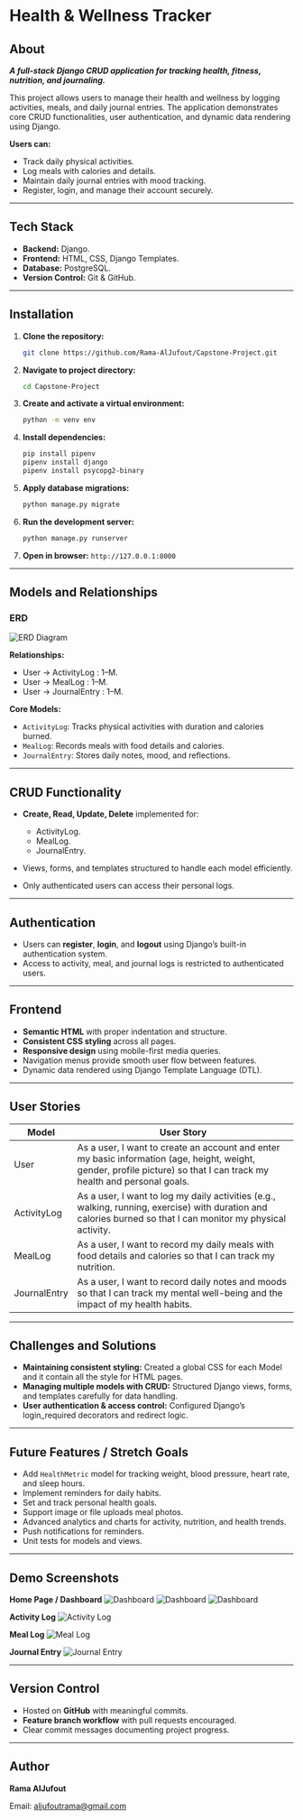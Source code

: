# Health & Wellness Tracker

## About

***A full-stack Django CRUD application for tracking health, fitness, nutrition, and journaling.***

This project allows users to manage their health and wellness by logging activities, meals, and daily journal entries. The application demonstrates core CRUD functionalities, user authentication, and dynamic data rendering using Django.

**Users can:**

* Track daily physical activities.
* Log meals with calories and details.
* Maintain daily journal entries with mood tracking.
* Register, login, and manage their account securely.

---

## Tech Stack

* **Backend:** Django.
* **Frontend:** HTML, CSS, Django Templates.
* **Database:** PostgreSQL.
* **Version Control:** Git & GitHub.

---

## Installation

1. **Clone the repository:**

   ```bash
   git clone https://github.com/Rama-AlJufout/Capstone-Project.git
   ```
2. **Navigate to project directory:**

   ```bash
   cd Capstone-Project
   ```
3. **Create and activate a virtual environment:**

   ```bash
   python -m venv env    
   ```
4. **Install dependencies:**

   ```bash
   pip install pipenv 
   pipenv install django
   pipenv install psycopg2-binary
   ```
5. **Apply database migrations:**

   ```bash
   python manage.py migrate
   ```
6. **Run the development server:**

   ```bash
   python manage.py runserver
   ```
7. **Open in browser:** `http://127.0.0.1:8000`

---

## Models and Relationships

### ERD

![ERD Diagram](images/ERD.png)

**Relationships:**

* User → ActivityLog : 1–M.
* User → MealLog : 1–M.
* User → JournalEntry : 1–M.

**Core Models:**

* `ActivityLog`: Tracks physical activities with duration and calories burned.
* `MealLog`: Records meals with food details and calories.
* `JournalEntry`: Stores daily notes, mood, and reflections.

---

## CRUD Functionality

* **Create, Read, Update, Delete** implemented for:

  * ActivityLog.
  * MealLog.
  * JournalEntry.
* Views, forms, and templates structured to handle each model efficiently.
* Only authenticated users can access their personal logs.

---

## Authentication

* Users can **register**, **login**, and **logout** using Django’s built-in authentication system.
* Access to activity, meal, and journal logs is restricted to authenticated users.

---

## Frontend

* **Semantic HTML** with proper indentation and structure.
* **Consistent CSS styling** across all pages.
* **Responsive design** using mobile-first media queries.
* Navigation menus provide smooth user flow between features.
* Dynamic data rendered using Django Template Language (DTL).

---

## User Stories

| Model        | User Story                                                                                                                                                    |
| ------------ | ------------------------------------------------------------------------------------------------------------------------------------------------------------- |
| User         | As a user, I want to create an account and enter my basic information (age, height, weight, gender, profile picture) so that I can track my health and personal goals.         |
| ActivityLog  | As a user, I want to log my daily activities (e.g., walking, running, exercise) with duration and calories burned so that I can monitor my physical activity. |
| MealLog      | As a user, I want to record my daily meals with food details and calories so that I can track my nutrition.                                                   |
| JournalEntry | As a user, I want to record daily notes and moods so that I can track my mental well-being and the impact of my health habits.                                |

---

## Challenges and Solutions

* **Maintaining consistent styling:** Created a global CSS for each Model and it contain all the style for HTML pages.
* **Managing multiple models with CRUD:** Structured Django views, forms, and templates carefully for data handling.
* **User authentication & access control:** Configured Django’s login_required decorators and redirect logic.

---

## Future Features / Stretch Goals

* Add `HealthMetric` model for tracking weight, blood pressure, heart rate, and sleep hours.
* Implement reminders for daily habits.
* Set and track personal health goals.
* Support image or file uploads meal photos.
* Advanced analytics and charts for activity, nutrition, and health trends.
* Push notifications for reminders.
* Unit tests for models and views.

---

## Demo Screenshots

**Home Page / Dashboard**
![Dashboard](images/home-home.png)
![Dashboard](images/home-about.png)
![Dashboard](images/home-contact.png)

**Activity Log**
![Activity Log](images/activity.png)

**Meal Log**
![Meal Log](images/meals.png)

**Journal Entry**
![Journal Entry](images/journal.png)

---

## Version Control

* Hosted on **GitHub** with meaningful commits.
* **Feature branch workflow** with pull requests encouraged.
* Clear commit messages documenting project progress.

---

## Author

**Rama AlJufout**


Email: [aljufoutrama@gmail.com](mailto:aljufoutrama@gmail.com)

